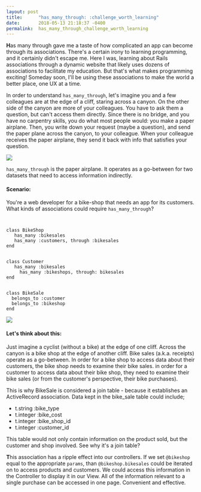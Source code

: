 ```yaml
---
layout: post
title:      "has_many_through: :challenge_worth_learning"
date:       2018-05-13 21:18:37 -0400
permalink:  has_many_through_challenge_worth_learning
---
```



**H**as many through gave me a taste of how complicated an app can become through its associations. There's a certain irony to learning programming, and it certainly didn't escape me. Here I was, learning about Rails associations through a dynamic website that likely uses dozens of associations to facilitate my education. But that's what makes programming exciting! Someday soon, I'll be using these associations to make the world a better place, one UX at a time.

In order to understand `has_many_through`, let's imagine you and a few colleagues are at the edge of a cliff, staring across a canyon. On the other side of the canyon are more of your colleagues. You have to ask them a question, but can't access them directly. Since there is no bridge, and you have no carpentry skills, you do what most people would: you make a paper airplane. Then, you write down your request (maybe a question), and send the paper plane across the canyon, to your colleague. When your colleague receives the paper airplane, they send it back with info that satisfies your question.

![](https://media.giphy.com/media/uI5Gr6lTymcoM/giphy.gif)

`has_many_through` is the paper airplane. It operates as a go-between for two datasets that need to access information indirectly.

#### Scenario:

You're a web developer for a bike-shop that needs an app for its customers. What kinds of associations could require `has_many_through`? 

```


class BikeShop 
   has_many :bikesales
   has_many :customers, through :bikesales
end


class Customer 
   has_many :bikesales
	 has_many :bikeshops, through: bikesales
end


class BikeSale
  belongs_to :customer
  belongs_to :bikeshop
end
```

![](https://media.giphy.com/media/l3vRfzIm6BOdyPsM8/giphy.gif)

#### Let's think about this:

Just imagine a cyclist (without a bike) at the edge of one cliff. Across the canyon is a bike shop at the edge of another cliff. Bike sales (a.k.a. receipts) operate as a go-between. In order for a bike shop to access data about their customers, the bike shop needs to examine their bike sales. in order for a customer to access data about their bike shop, they need to examine their bike sales (or from the customer's perspective, their bike purchases).

This is why BikeSale is considered a join table - because it establishes an ActiveRecord association. Data kept in the bike_sale table could include;
   * t.string :bike_type
   * t.integer :bike_cost
   * t.integer :bike_shop_id
   * t.integer :customer_id 

This table would not only contain information on the product sold, but the customer and shop involved. See why it's a join table?

**T**his association has a ripple effect into our controllers. If we set `@bikeshop` equal to the appropriate `params`, than `@bikeshop.bikesales` could be iterated on to access products and customers. We could access this information in the Controller to display it in our View. All of the information relevant to a single purchase can be accessed in one page. Convenient and effective.

